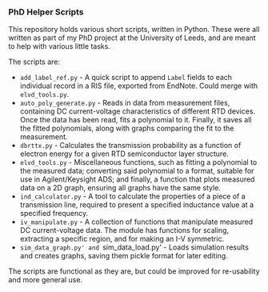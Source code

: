 ### PhD Helper Scripts

This repository holds various short scripts, written in Python. These were all written as part of my PhD project at the University of Leeds, and are meant to help with various little tasks.

The scripts are:
- `add_label_ref.py` - A quick script to append `Label` fields to each individual record in a RIS file, exported from EndNote. Could merge with `elvd_tools.py`.
- `auto_poly_generate.py` - Reads in data from measurement files, containing DC current-voltage characteristics of different RTD devices. Once the data has been read, fits a polynomial to it. Finally, it saves all the fitted polynomials, along with graphs comparing the fit to the measurement.
- `dbrttx.py` - Calculates the transmission probability as a function of electron energy for a given RTD semiconductor layer structure.
- `elvd_tools.py` - Miscellaneous functions, such as fitting a polynomial to the measured data; converting said polynomial to a format, suitable for use in Agilent/Keysight ADS; and finally, a function that plots measured data on a 2D graph, ensuring all graphs have the same style.
- `ind_calculator.py` - A tool to calculate the properties of a piece of a transmission line, required to present a specified inductance value at a specified frequency.
- `iv_manipulate.py` - A collection of functions that manipulate measured DC current-voltage data. The module has functions for scaling, extracting a specific region, and for making an I-V symmetric.
- `sim_data_graph.py' and `sim_data_load.py' - Loads simulation results and creates graphs, saving them  pickle format for later editing.

The scripts are functional as they are, but could be improved for re-usability and more general use.
